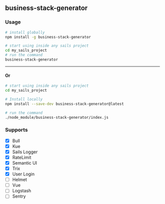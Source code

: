 ## business-stack-generator

### Usage
```sh
# install globally
npm install -g business-stack-generator

# start using inside any sails project
cd my_sails_project
# run the command
business-stack-generator
```
---

#### Or

```sh
# start using inside any sails project
cd my_sails_project

# Install locally
npm install --save-dev business-stack-generator@latest

# run the command
./node_module/business-stack-generator/index.js
```

### Supports
- [x] Bull
- [x] Kue
- [x] Sails Logger
- [x] RateLimit
- [x] Semantic UI
- [x] Trix
- [x] User Login
- [ ] Helmet
- [ ] Vue
- [ ] Logstash
- [ ] Sentry  